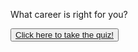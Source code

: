 <!-- -->
<div>
    <p>What career is right for you?<p>
<button><a href="https://www.princetonreview.com/quiz/career-quiz">Click here to take the quiz!</a></button>
</div>
